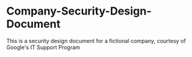 # Company-Security-Design-Document
This is a security design document for a fictional company, courtesy of Google's IT Support Program
